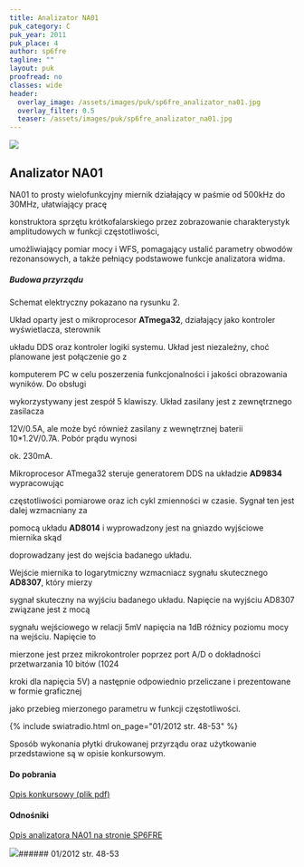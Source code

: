 ```yaml
---
title: Analizator NA01
puk_category: C
puk_year: 2011
puk_place: 4
author: sp6fre
tagline: ""
layout: puk
proofread: no
classes: wide
header:
  overlay_image: /assets/images/puk/sp6fre_analizator_na01.jpg
  overlay_filter: 0.5
  teaser: /assets/images/puk/sp6fre_analizator_na01.jpg
---
```






 



![](assets/data/img/projects/2011-4-0.jpg) 



Analizator NA01
---------------





 NA01 to prosty wielofunkcyjny miernik działający w paśmie od 500kHz do 30MHz, ułatwiający pracę

 konstruktora sprzętu krótkofalarskiego przez zobrazowanie charakterystyk amplitudowych w funkcji częstotliwości,

 umożliwiający pomiar mocy i WFS, pomagający ustalić parametry obwodów rezonansowych, a także pełniący podstawowe funkcje analizatora widma.




##### Budowa przyrządu




 Schemat elektryczny pokazano na rysunku 2.






 Układ oparty jest o mikroprocesor **ATmega32**, działający jako kontroler wyświetlacza, sterownik

układu DDS oraz kontroler logiki systemu. Układ jest niezależny, choć planowane jest połączenie go z

komputerem PC w celu poszerzenia funkcjonalności i jakości obrazowania wyników. Do obsługi

wykorzystywany jest zespół 5 klawiszy. Układ zasilany jest z zewnętrznego zasilacza

12V/0.5A, ale może być również zasilany z wewnętrznej baterii 10\*1.2V/0.7A. Pobór prądu wynosi

ok. 230mA.






 Mikroprocesor ATmega32 steruje generatorem DDS na układzie **AD9834** wypracowując

 częstotliwości pomiarowe oraz ich cykl zmienności w czasie. Sygnał ten jest dalej wzmacniany za

 pomocą układu **AD8014** i wyprowadzony jest na gniazdo wyjściowe miernika skąd

 doprowadzany jest do wejścia badanego układu.






 Wejście miernika to logarytmiczny wzmacniacz sygnału skutecznego **AD8307**, który mierzy

sygnał skuteczny na wyjściu badanego układu. Napięcie na wyjściu AD8307 związane jest z mocą

sygnału wejściowego w relacji 5mV napięcia na 1dB różnicy poziomu mocy na wejściu. Napięcie to

mierzone jest przez mikrokontroler poprzez port A/D o dokładności przetwarzania 10 bitów (1024

kroki dla napięcia 5V) a następnie odpowiednio przeliczane i prezentowane w formie graficznej

jako przebieg mierzonego parametru w funkcji częstotliwości.

{% include swiatradio.html on_page="01/2012 str. 48-53" %}




 Sposób wykonania płytki drukowanej przyrządu oraz użytkowanie przedstawione są w opisie konkursowym.



 
#### Do pobrania

[Opis konkursowy (plik pdf)](assets/data/download/SP6FRE_Analizator-NA01.pdf)




#### Odnośniki

[Opis analizatora NA01 na stronie SP6FRE](http://lx-net.pl/hr/netw/na01.html)

 



![](assets/img/logo/sr_logo_s.jpg)###### 01/2012 str. 48-53

 





 



